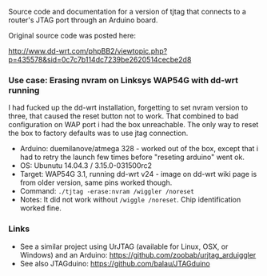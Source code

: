 Source code and documentation for a version of tjtag that connects to a router's JTAG port through an Arduino board.

Original source code was posted here:

http://www.dd-wrt.com/phpBB2/viewtopic.php?p=435578&sid=0c7c7b114dc7239be2620514cecbe2d8



### Use case: Erasing nvram on Linksys WAP54G with dd-wrt running

I had fucked up the dd-wrt installation, forgetting to set nvram version to three, that caused the reset button not to work. That combined to bad configuration on WAP port i had the box unreachable. The only way to reset the box to factory defaults was to use jtag connection.

* Arduino: duemilanove/atmega 328  - worked out of the box, except that i had to retry the launch few times before "reseting arduino" went ok.
* OS: Ubunutu 14.04.3 / 3.15.0-031500rc2
* Target: WAP54G 3.1, running dd-wrt v24 - image on dd-wrt wiki page is from older version, same pins worked though. 
* Command: ```./tjtag -erase:nvram /wiggler /noreset``` 
* Notes: It did not work without ``` /wiggle /noreset ```. Chip identification worked fine.

### Links

* See a similar project using UrJTAG (available for Linux, OSX, or Windows) and an Arduino: https://github.com/zoobab/urjtag_arduiggler
* See also JTAGduino: https://github.com/balau/JTAGduino
